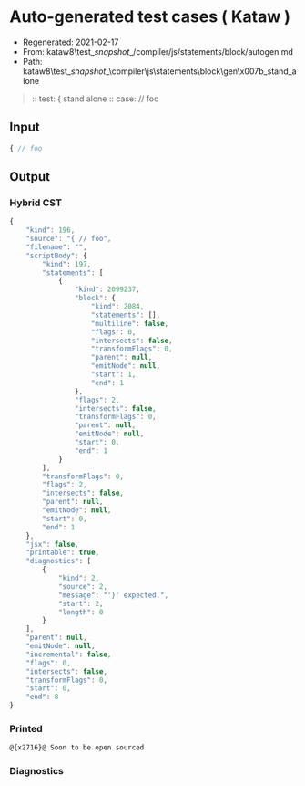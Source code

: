 # Auto-generated test cases ( Kataw )
- Regenerated: 2021-02-17
- From: kataw8\test\__snapshot__/compiler/js/statements/block/autogen.md
- Path: kataw8\test\__snapshot__\compiler\js\statements\block\gen\x007b_stand_alone
> :: test: { stand alone
> :: case: // foo
## Input

`````js
{ // foo
`````

## Output


### Hybrid CST


```javascript
{
    "kind": 196,
    "source": "{ // foo",
    "filename": "",
    "scriptBody": {
        "kind": 197,
        "statements": [
            {
                "kind": 2099237,
                "block": {
                    "kind": 2084,
                    "statements": [],
                    "multiline": false,
                    "flags": 0,
                    "intersects": false,
                    "transformFlags": 0,
                    "parent": null,
                    "emitNode": null,
                    "start": 1,
                    "end": 1
                },
                "flags": 2,
                "intersects": false,
                "transformFlags": 0,
                "parent": null,
                "emitNode": null,
                "start": 0,
                "end": 1
            }
        ],
        "transformFlags": 0,
        "flags": 2,
        "intersects": false,
        "parent": null,
        "emitNode": null,
        "start": 0,
        "end": 1
    },
    "jsx": false,
    "printable": true,
    "diagnostics": [
        {
            "kind": 2,
            "source": 2,
            "message": "'}' expected.",
            "start": 2,
            "length": 0
        }
    ],
    "parent": null,
    "emitNode": null,
    "incremental": false,
    "flags": 0,
    "intersects": false,
    "transformFlags": 0,
    "start": 0,
    "end": 8
}
```

### Printed


```javascript
@{x2716}@ Soon to be open sourced
```

### Diagnostics


```javascript

```

